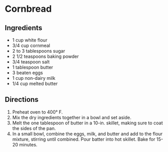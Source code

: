 # Cornbread
## Ingredients
-   1 cup white flour
-   3/4 cup cornmeal
-   2 to 3 tablespoons sugar
-   2 1/2 teaspoons baking powder
-   3/4 teaspoon salt
-   1 tablespoon butter
-   3 beaten eggs
-   1 cup non-dairy milk
-   1/4 cup melted butter

## Directions
1.  Preheat oven to 400° F.
2.  Mix the dry ingredients together in a bowl and set aside.
3.  Melt the one tablespoon of butter in a 10-in. skillet, making sure to coat the sides of the pan.
4.  In a small bowl, combine the eggs, milk, and butter and add to the flour mixture, stirring until combined. Pour batter into hot skillet. Bake for 15-20 minutes. 